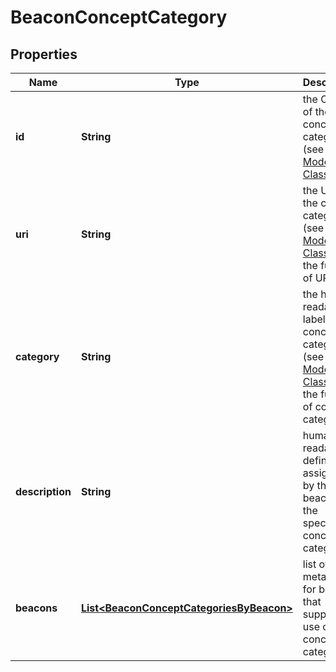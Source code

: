 
# BeaconConceptCategory

## Properties
Name | Type | Description | Notes
------------ | ------------- | ------------- | -------------
**id** | **String** | the CURIE of the concept category (see [Biolink Model Classes](https://biolink.github.io/biolink-model) |  [optional]
**uri** | **String** | the URI of the concept category (see [Biolink Model Classes](https://biolink.github.io/biolink-model)  for the full list of URI) |  [optional]
**category** | **String** | the human readable label of the concept category (see [Biolink Model Classes](https://biolink.github.io/biolink-model) for  the full list of concept categories)  |  [optional]
**description** | **String** | human readable definition assigned by the beacon for the specified concept category  |  [optional]
**beacons** | [**List&lt;BeaconConceptCategoriesByBeacon&gt;**](BeaconConceptCategoriesByBeacon.md) | list of metadata for beacons that support the use of this concept category  |  [optional]



